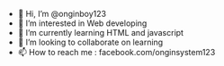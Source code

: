 - 👋 Hi, I’m @onginboy123
- 👀 I’m interested in Web developing
- 🌱 I’m currently learning HTML and javascript
- 💞️ I’m looking to collaborate on learning 
- 📫 How to reach me : facebook.com/onginsystem123

<!---
onginboy123/onginboy123 is a ✨ special ✨ repository because its `README.md` (this file) appears on your GitHub profile.
You can click the Preview link to take a look at your changes.
--->
